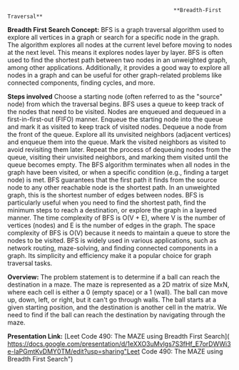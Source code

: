                                                         **Breadth-First Traversal**

**Breadth First Search Concept:**
BFS is a graph traversal algorithm used to explore all vertices in a graph or search for a specific node in the graph.
The algorithm explores all nodes at the current level before moving to nodes at the next level. This means it explores nodes layer by layer.
BFS is often used to find the shortest path between two nodes in an unweighted graph, among other applications. 
Additionally, it provides a good way to explore all nodes in a graph and can be useful for other graph-related problems like connected components, finding cycles, and more.

**Steps involved**
Choose a starting node (often referred to as the "source" node) from which the traversal begins.
BFS uses a queue to keep track of the nodes that need to be visited. Nodes are enqueued and dequeued in a first-in-first-out (FIFO) manner.
Enqueue the starting node into the queue and mark it as visited to keep track of visited nodes.
Dequeue a node from the front of the queue. Explore all its unvisited neighbors (adjacent vertices) and enqueue them into the queue.
Mark the visited neighbors as visited to avoid revisiting them later.
Repeat the process of dequeuing nodes from the queue, visiting their unvisited neighbors, and marking them visited until the queue becomes empty.
The BFS algorithm terminates when all nodes in the graph have been visited, or when a specific condition (e.g., finding a target node) is met.
BFS guarantees that the first path it finds from the source node to any other reachable node is the shortest path. In an unweighted graph, this is the shortest number of edges between nodes.
BFS is particularly useful when you need to find the shortest path, find the minimum steps to reach a destination, or explore the graph in a layered manner.
The time complexity of BFS is O(V + E), where V is the number of vertices (nodes) and E is the number of edges in the graph.
The space complexity of BFS is O(V) because it needs to maintain a queue to store the nodes to be visited.
BFS is widely used in various applications, such as network routing, maze-solving, and finding connected components in a graph. Its simplicity and efficiency make it a popular choice for graph traversal tasks.

**Overview:**
The problem statement is to determine if a ball can reach the destination in a maze. The maze is represented as a 2D matrix of size MxN, where each cell is either a 0 (empty space) or a 1 (wall). The ball can move up, down, left, or right, but it can't go through walls. The ball starts at a given starting position, and the destination is another cell in the matrix. We need to find if the ball can reach the destination by navigating through the maze.

**Presentation Link:**
[Leet Code 490: The MAZE using Breadth First Search]( https://docs.google.com/presentation/d/1eXXO3uMvlgs7S3fHf_E7orDWWi3e-laPGmtKvDMY0TM/edit?usp=sharing"Leet Code 490: The MAZE using Breadth First Search")
  
